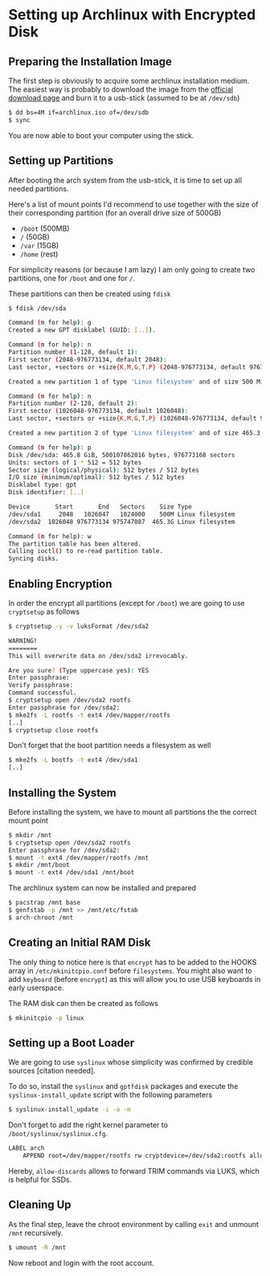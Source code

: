 # Setting up Archlinux with Encrypted Disk

## Preparing the Installation Image

The first step is obviously to acquire some archlinux installation medium. The easiest way is probably to download the image from the [official download page](https://www.archlinux.org/download/) and burn it to a usb-stick (assumed to be at `/dev/sdb`)

```bash
$ dd bs=4M if=archlinux.iso of=/dev/sdb
$ sync
```

You are now able to boot your computer using the stick.


## Setting up Partitions

After booting the arch system from the usb-stick, it is time to set up all needed partitions.

Here's a list of mount points I'd recommend to use together with the size of their corresponding partition (for an overall drive size of 500GB)

* `/boot` (500MB)
* `/` (50GB)
* `/var` (15GB)
* `/home` (rest)

For simplicity reasons (or because I am lazy) I am only going to create two partitions, one for `/boot` and one for `/`.

These partitions can then be created using `fdisk`

```bash
$ fdisk /dev/sda

Command (m for help): g
Created a new GPT disklabel (GUID: [..]).

Command (m for help): n
Partition number (1-128, default 1):
First sector (2048-976773134, default 2048):
Last sector, +sectors or +size{K,M,G,T,P} (2048-976773134, default 976773134): +500M

Created a new partition 1 of type 'Linux filesystem' and of size 500 MiB.

Command (m for help): n
Partition number (2-128, default 2):
First sector (1026048-976773134, default 1026048):
Last sector, +sectors or +size{K,M,G,T,P} (1026048-976773134, default 976773134):

Created a new partition 2 of type 'Linux filesystem' and of size 465.3 GiB.

Command (m for help): p
Disk /dev/sda: 465.8 GiB, 500107862016 bytes, 976773168 sectors
Units: sectors of 1 * 512 = 512 bytes
Sector size (logical/physical): 512 bytes / 512 bytes
I/O size (minimum/optimal): 512 bytes / 512 bytes
Disklabel type: gpt
Disk identifier: [..]

Device       Start       End   Sectors    Size Type
/dev/sda1     2048   1026047   1024000    500M Linux filesystem
/dev/sda2  1026048 976773134 975747087  465.3G Linux filesystem

Command (m for help): w
The partition table has been altered.
Calling ioctl() to re-read partition table.
Syncing disks.
```


## Enabling Encryption

In order the encrypt all partitions (except for `/boot`) we are going to use `cryptsetup` as follows

```bash
$ cryptsetup -y -v luksFormat /dev/sda2

WARNING!
========
This will overwrite data on /dev/sda2 irrevocably.

Are you sure? (Type uppercase yes): YES
Enter passphrase:
Verify passphrase:
Command successful.
$ cryptsetup open /dev/sda2 rootfs
Enter passphrase for /dev/sda2:
$ mke2fs -L rootfs -t ext4 /dev/mapper/rootfs
[..]
$ cryptsetup close rootfs
```

Don't forget that the boot partition needs a filesystem as well

```bash
$ mke2fs -L bootfs -t ext4 /dev/sda1
[..]
```


## Installing the System

Before installing the system, we have to mount all partitions the the correct mount point

```bash
$ mkdir /mnt
$ cryptsetup open /dev/sda2 rootfs
Enter passphrase for /dev/sda2:
$ mount -t ext4 /dev/mapper/rootfs /mnt
$ mkdir /mnt/boot
$ mount -t ext4 /dev/sda1 /mnt/boot
```

The archlinux system can now be installed and prepared

```bash
$ pacstrap /mnt base
$ genfstab -p /mnt >> /mnt/etc/fstab
$ arch-chroot /mnt
```


## Creating an Initial RAM Disk

The only thing to notice here is that `encrypt` has to be added to the HOOKS array in `/etc/mkinitcpio.conf` before `filesystems`.
You might also want to add `keyboard` (before `encrypt`) as this will allow you to use USB keyboards in early userspace.

The RAM disk can then be created as follows

```bash
$ mkinitcpio -p linux
```


## Setting up a Boot Loader

We are going to use `syslinux` whose simplicity was confirmed by credible sources [citation needed].

To do so, install the `syslinux` and `gptfdisk` packages and execute the `syslinux-install_update` script with the following parameters

```bash
$ syslinux-install_update -i -a -m
```

Don't forget to add the right kernel parameter to `/boot/syslinux/syslinux.cfg`.

```bash
LABEL arch
	APPEND root=/dev/mapper/rootfs rw cryptdevice=/dev/sda2:rootfs allow-discards
```

Hereby, `allow-discards` allows to forward TRIM commands via LUKS, which is helpful for SSDs.


## Cleaning Up

As the final step, leave the chroot environment by calling `exit` and unmount `/mnt` recursively.

```bash
$ umount -R /mnt
```

Now reboot and login with the root account.
